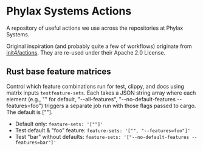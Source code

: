 # Phylax Systems Actions

A repository of useful actions we use across the repositories at Phylax Systems.

Original inspiration (and probably quite a few of workflows) originate from [init4/actions](https://github.com/init4tech/actions). They are re-used under their Apache 2.0 License.

## Rust base feature matrices

Control which feature combinations run for test, clippy, and docs using matrix inputs `testfeature-sets`. Each takes a JSON string array where each element (e.g., "" for default, "--all-features", "--no-default-features --features=foo") triggers a separate job run with those flags passed to cargo. The default is [""].

- Default only: `feature-sets: '[""]'`
- Test default & "foo" feature: `feature-sets: '["", "--features=foo"]'`
- Test "bar" without defaults: `feature-sets: '["--no-default-features --features=bar"]'`
